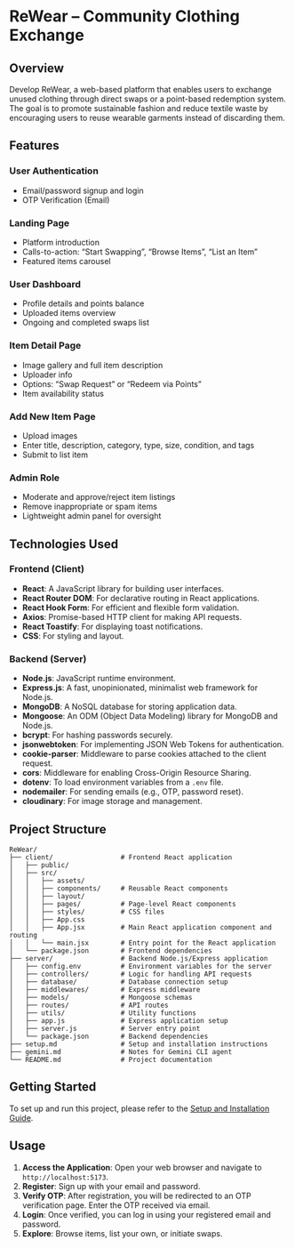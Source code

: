 # ReWear – Community Clothing Exchange

## Overview

Develop ReWear, a web-based platform that enables users to exchange unused clothing through direct swaps or a point-based redemption system. The goal is to promote sustainable fashion and reduce textile waste by encouraging users to reuse wearable garments instead of discarding them.

## Features

### User Authentication
- Email/password signup and login
- OTP Verification (Email)

### Landing Page
- Platform introduction
- Calls-to-action: “Start Swapping”, “Browse Items”, “List an Item”
- Featured items carousel

### User Dashboard
- Profile details and points balance
- Uploaded items overview
- Ongoing and completed swaps list

### Item Detail Page
- Image gallery and full item description
- Uploader info
- Options: “Swap Request” or “Redeem via Points”
- Item availability status

### Add New Item Page
- Upload images
- Enter title, description, category, type, size, condition, and tags
- Submit to list item

### Admin Role
- Moderate and approve/reject item listings
- Remove inappropriate or spam items
- Lightweight admin panel for oversight

## Technologies Used

### Frontend (Client)
- **React**: A JavaScript library for building user interfaces.
- **React Router DOM**: For declarative routing in React applications.
- **React Hook Form**: For efficient and flexible form validation.
- **Axios**: Promise-based HTTP client for making API requests.
- **React Toastify**: For displaying toast notifications.
- **CSS**: For styling and layout.

### Backend (Server)
- **Node.js**: JavaScript runtime environment.
- **Express.js**: A fast, unopinionated, minimalist web framework for Node.js.
- **MongoDB**: A NoSQL database for storing application data.
- **Mongoose**: An ODM (Object Data Modeling) library for MongoDB and Node.js.
- **bcrypt**: For hashing passwords securely.
- **jsonwebtoken**: For implementing JSON Web Tokens for authentication.
- **cookie-parser**: Middleware to parse cookies attached to the client request.
- **cors**: Middleware for enabling Cross-Origin Resource Sharing.
- **dotenv**: To load environment variables from a `.env` file.
- **nodemailer**: For sending emails (e.g., OTP, password reset).
- **cloudinary**: For image storage and management.

## Project Structure

```
ReWear/
├── client/                 # Frontend React application
│   ├── public/
│   ├── src/
│   │   ├── assets/
│   │   ├── components/     # Reusable React components
│   │   ├── layout/
│   │   ├── pages/          # Page-level React components
│   │   ├── styles/         # CSS files
│   │   ├── App.css
│   │   ├── App.jsx         # Main React application component and routing
│   │   └── main.jsx        # Entry point for the React application
│   └── package.json        # Frontend dependencies
├── server/                 # Backend Node.js/Express application
│   ├── config.env          # Environment variables for the server
│   ├── controllers/        # Logic for handling API requests
│   ├── database/           # Database connection setup
│   ├── middlewares/        # Express middleware
│   ├── models/             # Mongoose schemas
│   ├── routes/             # API routes
│   ├── utils/              # Utility functions
│   ├── app.js              # Express application setup
│   ├── server.js           # Server entry point
│   └── package.json        # Backend dependencies
├── setup.md                # Setup and installation instructions
├── gemini.md               # Notes for Gemini CLI agent
└── README.md               # Project documentation
```

## Getting Started

To set up and run this project, please refer to the [Setup and Installation Guide](SETUP.md).

## Usage

1.  **Access the Application**: Open your web browser and navigate to `http://localhost:5173`.
2.  **Register**: Sign up with your email and password.
3.  **Verify OTP**: After registration, you will be redirected to an OTP verification page. Enter the OTP received via email.
4.  **Login**: Once verified, you can log in using your registered email and password.
5.  **Explore**: Browse items, list your own, or initiate swaps.
